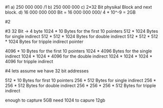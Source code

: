 #1
a) 250 000 000 /1
b) 250 000 000
c) 2*32 Bit physikal Block and next block.
d) 16 000 000 000 Bit = 16 000 000 000/ 4 * 10^-9 = 2GB

#2

#3
32 Bit -> 4 byte
1024 * 10 Bytes for the first 10 pointers
512 * 1024 Bytes for single indirect
512 * 512 * 1024 Bytes for double indirect
512 * 512 * 512 * 1024 Bytes for tripple indirect pointer

4096 * 10 Bytes for the first 10 pointers
1024 * 4096 Bytes for the single indirect
1024 * 1024 * 4096 for the double indirect
1024 * 1024 * 1024 * 4096 for tripple indirect

#4
lets assume we have 32 bit addresses

512 * 10 Bytes for first 10 pointers
256 * 512 Bytes for single indirect
256 * 256 * 512 Bytes for double indirect
256 * 256 * 256 * 512 Bytes for tripple indirect

enough to capture 5GB
need 1024 to capure 12gb
